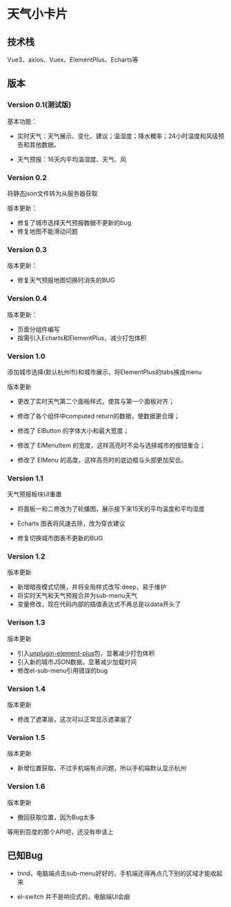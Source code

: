# 天气小卡片

## 技术栈

Vue3、axios、Vuex、ElementPlus、Echarts等

## 版本

### Version 0.1(测试版)

基本功能：

- 实时天气：天气展示、变化、建议；温湿度；降水概率；24小时温度和风级预告和其他数据。

- 天气预报：16天内平均温湿度、天气、风

### Version 0.2

将静态json文件转为从服务器获取

版本更新：

- 修复了城市选择天气预报数据不更新的bug
- 修复地图不能滑动问题

### Version 0.3

版本更新：

- 修复天气预报地图切换时消失的BUG

### Version 0.4

版本更新：

- 页面分组件编写
- 按需引入Echarts和ElementPlus，减少打包体积

### Version 1.0

添加城市选择(默认杭州市)和城市展示，将ElementPlus的tabs换成menu

版本更新

- 更改了实时天气第二个面板样式，使其与第一个面板对齐；

- 修改了各个组件中computed return的数据，使数据更合理；

- 修改了 ElButton 的字体大小和最大宽度；

- 修改了 ElMenuItem 的宽度，这样高亮时不会与选择城市的按钮重合；

- 修改了 ElMenu 的高度，这样高亮时的底边框与头部更加契合。

### Version 1.1

天气预报板块UI重置

- 将面板一和二修改为了轮播图，展示接下来15天的平均温度和平均湿度

- Echarts 图表将风速去除，改为穿衣建议
- 修复切换城市图表不更新的BUG

### Version 1.2

版本更新

- 新增暗夜模式切换，并将全局样式改写:deep，易于维护
- 将实时天气和天气预报合并为sub-menu天气
- 变量修改，现在代码内部的插值表达式不再总是以data开头了

### Verison 1.3

版本更新

- 引入[unplugin-element-plus](https://github.com/element-plus/unplugin-element-plus)包，显著减少打包体积
- 引入新的城市JSON数据，显著减少加载时间
- 修改el-sub-menu引用错误的bug

### Version 1.4

版本更新

- 修改了遮罩层，这次可以正常显示遮罩层了

### Version 1.5

版本更新

- 新增位置获取，不过手机端有点问题，所以手机端默认显示杭州

### Version 1.6

版本更新

- 撤回获取位置，因为Bug太多

等用到百度的那个API吧，还没有申请上

## 已知Bug

- tnnd，电脑端点击sub-menu好好的，手机端还得再点几下别的区域才能收起来

- el-switch 并不是响应式的，电脑端UI会崩